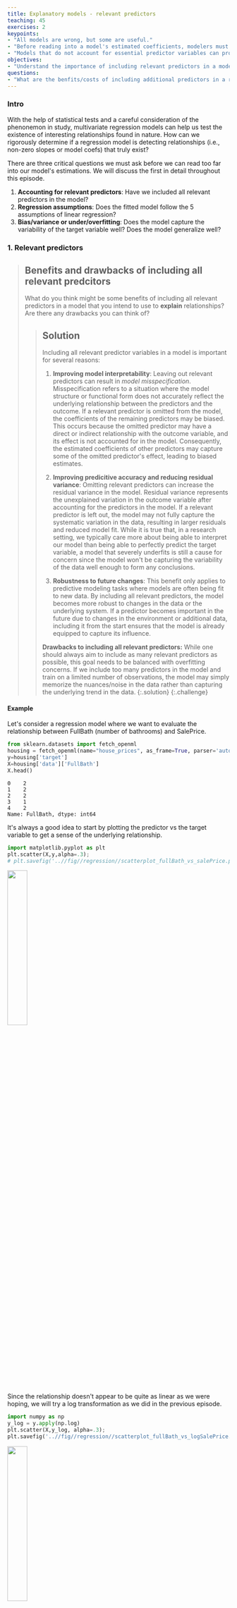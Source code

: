 ```yaml
---
title: Explanatory models - relevant predictors
teaching: 45
exercises: 2
keypoints:
- "All models are wrong, but some are useful."
- "Before reading into a model's estimated coefficients, modelers must take care to account for essential predictor variables"
- "Models that do not account for essential predictor variables can produce distorted pictures of reality due to omitted variable bias and confounding effects."
objectives:
- "Understand the importance of including relevant predictors in a model."
questions:
- "What are the benfits/costs of including additional predictors in a regression model?"
---
```


### Intro
With the help of statistical tests and a careful consideration of the phenonemon in study, multivariate regression models can help us test the existence of interesting relationships found in nature. How can we rigorously determine if a regression model is detecting relationships (i.e., non-zero slopes or model coefs) that truly exist?

There are three critical questions we must ask before we can read too far into our model's estimations. We will discuss the first in detail throughout this episode.
1. **Accounting for relevant predictors**: Have we included all relevant predictors in the model?
2. **Regression assumptions**: Does the fitted model follow the 5 assumptions of linear regression?
3. **Bias/variance or under/overfitting**: Does the model capture the variability of the target variable well? Does the model generalize well?

### 1. Relevant predictors

> ## Benefits and drawbacks of including all relevant predcitors
> What do you think might be some benefits of including all relevant predictors in a model that you intend to use to **explain** relationships? Are there any drawbacks you can think of?
> > ## Solution
> >
> > Including all relevant predictor variables in a model is important for several reasons:
> > 
> > 1. **Improving model interpretability**: Leaving out relevant predictors can result in *model misspecification*. Misspecification refers to a situation where the model structure or functional form does not accurately reflect the underlying relationship between the predictors and the outcome. If a relevant predictor is omitted from the model, the coefficients of the remaining predictors may be biased. This occurs because the omitted predictor may have a direct or indirect relationship with the outcome variable, and its effect is not accounted for in the model. Consequently, the estimated coefficients of other predictors may capture some of the omitted predictor's effect, leading to biased estimates.
> > 
> > 2. **Improving predicitive accuracy and reducing residual variance**: Omitting relevant predictors can increase the residual variance in the model. Residual variance represents the unexplained variation in the outcome variable after accounting for the predictors in the model. If a relevant predictor is left out, the model may not fully capture the systematic variation in the data, resulting in larger residuals and reduced model fit. While it is true that, in a research setting, we typically care more about being able to interpret our model than being able to perfectly predict the target variable, a model that severely underfits is still a cause for concern since the model won't be capturing the variability of the data well enough to form any conclusions.
> > 
> > 3. **Robustness to future changes**: This benefit only applies to predictive modeling tasks where models are often being fit to new data. By including all relevant predictors, the model becomes more robust to changes in the data or the underlying system. If a predictor becomes important in the future due to changes in the environment or additional data, including it from the start ensures that the model is already equipped to capture its influence.
> > 
> > **Drawbacks to including all relevant predictors:** While one should always aim to include as many relevant predictors as possible, this goal needs to be balanced with overfitting concerns. If we include too many predictors in the model and train on a limited number of observations, the model may simply memorize the nuances/noise in the data rather than capturing the underlying trend in the data.
> {:.solution}
{:.challenge}


#### Example
Let's consider a regression model where we want to evaluate the relationship between FullBath (number of bathrooms) and SalePrice.


```python
from sklearn.datasets import fetch_openml
housing = fetch_openml(name="house_prices", as_frame=True, parser='auto') #
y=housing['target']
X=housing['data']['FullBath']
X.head()
```




    0    2
    1    2
    2    2
    3    1
    4    2
    Name: FullBath, dtype: int64



It's always a good idea to start by plotting the predictor vs the target variable to get a sense of the underlying relationship.


```python
import matplotlib.pyplot as plt
plt.scatter(X,y,alpha=.3);
# plt.savefig('..//fig//regression//scatterplot_fullBath_vs_salePrice.png', bbox_inches='tight', dpi=300, facecolor='white');
```







<img src="../fig/regression/scatterplot_fullBath_vs_salePrice.png"  align="center" width="30%" height="30%">

Since the relationship doesn't appear to be quite as linear as we were hoping, we will try a log transformation as we did in the previous episode.


```python
import numpy as np
y_log = y.apply(np.log)
plt.scatter(X,y_log, alpha=.3);
plt.savefig('..//fig//regression//scatterplot_fullBath_vs_logSalePrice.png', bbox_inches='tight', dpi=300, facecolor='white');
```







<img src="../fig/regression/scatterplot_fullBath_vs_logSalePrice.png"  align="center" width="30%" height="30%">

The log transform improves the linear relationship substantially! Next, we will import the statsmodels package which is an R-style modeling package that has some convenient functions for rigorously testing and running stats on linear models.

We'll compare the coefficients estimated from this model to an additional univariate model. To make this comparison more straightforward, we will z-score the predictor. If you don't standardize the scale of all predictors, the coefficient size will be a function of the scale of each specific predictor.


```python
X = (X - X.mean())/X.std()
X.head()
```




    0    0.789470
    1    0.789470
    2    0.789470
    3   -1.025689
    4    0.789470
    Name: FullBath, dtype: float64




```python
import statsmodels.api as sm

# Add a constant column to the predictor variables dataframe
X = sm.add_constant(X)

# Fit the multivariate regression model
model = sm.OLS(y_log, X)
results = model.fit()
print(results.params)
```

    const       12.024051
    FullBath     0.237582
    dtype: float64


The model coefficient estimated for the "FullBath" predictor is 0.24. Recall that we fit this model to a log scaled version of the SalePrice. In other words, increasing the FullBath predictor by 1 standard deviation increases the log(SalePrice) by 0.24. While this explanation is completely valid, it is often useful to interpret the coefficient in terms of the original scale of the target variable.

##### Transforming the coefficient to the original scale of the data.
Exponentiate the coefficient to reverse the log transformation. This gives the multiplicative factor for every one-unit increase in the independent variable. In our model (run code below), for every standard devation increase in the predictor, our target variable increases by a factor of about 1.27, or 27%. Recall that multiplying a number by 1.27 is the same as increasing the number by 27%. Likewise, multiplying a number by, say 0.3, is the same as decreasing the number by 1 – 0.3 = 0.7, or 70%.

<!-- The model coefficient estimated for the "FullBath" predictor is 0.43. Recall that we fit this model to a log scaled version of the SalePrice. In other words, adding an extra bath increases the log(SalePrice) by 0.43. While this explanation is completely valid, it is often useful to interpret the coefficient in terms of the original scale of the target variable.

##### Transforming the coefficient to the original scale of the data.
Exponentiate the coefficient to reverse the log transformation. This gives the multiplicative factor for every one-unit increase in the independent variable. In our model (run code below), for every one-unit increase in the predictor, our target variable increases by a factor of about 1.54, or 54%. Recall that multiplying a number by 1.54 is the same as increasing the number by 54%. Likewise, multiplying a number by, say 0.3, is the same as decreasing the number by 1 – 0.3 = 0.7, or 70%. -->


```python
np.exp(results.params[1]) # First param is the estimated coef for the y-intercept / "const". The second param is the estimated coef for FullBath.
```




    1.2681792421553824



When transformed to the original data scale, this coefficient tells us that increasing bathroom count by 1 standard deviation increases the sale price, on average, by 27%. While bathrooms are a very hot commodity to find in a house, they likely don't deserve this much credit. Let's do some further digging by comparing another predictor which likely has a large impact on SalePrice — the total square footage of the house (excluding the basement).


```python
X=housing['data']['GrLivArea']
plt.scatter(X, y_log);
```







As before,, we will z-score the predictor. This is a critical step when comparing coefficient estimates since the estimates are a function of the scale of the predictor.


```python
X = (X - X.mean())/X.std()
X.head()
```




    0    0.370207
    1   -0.482347
    2    0.514836
    3    0.383528
    4    1.298881
    Name: GrLivArea, dtype: float64



Fit the model.


```python
# Add a constant column to the predictor variables dataframe
X = sm.add_constant(X)
print(X.head())
# Fit the multivariate regression model
model = sm.OLS(y_log, X)
results = model.fit()
results.params
```

       const  GrLivArea
    0    1.0   0.370207
    1    1.0  -0.482347
    2    1.0   0.514836
    3    1.0   0.383528
    4    1.0   1.298881





    const        12.024051
    GrLivArea     0.279986
    dtype: float64




```python
np.exp(results.params[1]) # First param is the estimated coef for the y-intercept / "const". The second param is the estimated coef for FullBath.
```




    1.3231118984358705



For every one standard devation increase in the predictor (GrLivArea), our target variable (SalePrice) increases by a factor of about 1.32, or 32%.

Let's compare our findings with a multivariate regression model that includes both predictors.


```python
predictors = ['GrLivArea', 'FullBath']
X=housing['data'][predictors]
X.head()
```




<div>
<style scoped>
    .dataframe tbody tr th:only-of-type {
        vertical-align: middle;
    }

    .dataframe tbody tr th {
        vertical-align: top;
    }

    .dataframe thead th {
        text-align: right;
    }
</style>
<table border="1" class="dataframe">
  <thead>
    <tr style="text-align: right;">
      <th></th>
      <th>GrLivArea</th>
      <th>FullBath</th>
    </tr>
  </thead>
  <tbody>
    <tr>
      <th>0</th>
      <td>1710</td>
      <td>2</td>
    </tr>
    <tr>
      <th>1</th>
      <td>1262</td>
      <td>2</td>
    </tr>
    <tr>
      <th>2</th>
      <td>1786</td>
      <td>2</td>
    </tr>
    <tr>
      <th>3</th>
      <td>1717</td>
      <td>1</td>
    </tr>
    <tr>
      <th>4</th>
      <td>2198</td>
      <td>2</td>
    </tr>
  </tbody>
</table>
</div>



##### Standardization
when working with multiple predictors, it's essential to zscore all predictors so that you can compare coefficient estimates across predictors. If you don't standardize the scale of all predictors, the coefficient size will be a function of the scale of each specific predictor.



```python
X = (X - X.mean())/X.std()
X.head()
```




<div>
<style scoped>
    .dataframe tbody tr th:only-of-type {
        vertical-align: middle;
    }

    .dataframe tbody tr th {
        vertical-align: top;
    }

    .dataframe thead th {
        text-align: right;
    }
</style>
<table border="1" class="dataframe">
  <thead>
    <tr style="text-align: right;">
      <th></th>
      <th>GrLivArea</th>
      <th>FullBath</th>
    </tr>
  </thead>
  <tbody>
    <tr>
      <th>0</th>
      <td>0.370207</td>
      <td>0.789470</td>
    </tr>
    <tr>
      <th>1</th>
      <td>-0.482347</td>
      <td>0.789470</td>
    </tr>
    <tr>
      <th>2</th>
      <td>0.514836</td>
      <td>0.789470</td>
    </tr>
    <tr>
      <th>3</th>
      <td>0.383528</td>
      <td>-1.025689</td>
    </tr>
    <tr>
      <th>4</th>
      <td>1.298881</td>
      <td>0.789470</td>
    </tr>
  </tbody>
</table>
</div>



Add constant for modeling y-intercept


```python
# Fit the multivariate regression model
X = sm.add_constant(X)
X.head()
```




<div>
<style scoped>
    .dataframe tbody tr th:only-of-type {
        vertical-align: middle;
    }

    .dataframe tbody tr th {
        vertical-align: top;
    }

    .dataframe thead th {
        text-align: right;
    }
</style>
<table border="1" class="dataframe">
  <thead>
    <tr style="text-align: right;">
      <th></th>
      <th>const</th>
      <th>GrLivArea</th>
      <th>FullBath</th>
    </tr>
  </thead>
  <tbody>
    <tr>
      <th>0</th>
      <td>1.0</td>
      <td>0.370207</td>
      <td>0.789470</td>
    </tr>
    <tr>
      <th>1</th>
      <td>1.0</td>
      <td>-0.482347</td>
      <td>0.789470</td>
    </tr>
    <tr>
      <th>2</th>
      <td>1.0</td>
      <td>0.514836</td>
      <td>0.789470</td>
    </tr>
    <tr>
      <th>3</th>
      <td>1.0</td>
      <td>0.383528</td>
      <td>-1.025689</td>
    </tr>
    <tr>
      <th>4</th>
      <td>1.0</td>
      <td>1.298881</td>
      <td>0.789470</td>
    </tr>
  </tbody>
</table>
</div>




```python
model = sm.OLS(y_log, X)
results = model.fit()
print(results.params)

```

    const        12.024051
    GrLivArea     0.216067
    FullBath      0.101457
    dtype: float64


Let's convert these measures to the original scale of the target variable as we did before.


```python
print('GrLivArea:', np.exp(.216))
print('FullBath:', np.exp(.101))
```

    GrLivArea: 1.2411023790006717
    FullBath: 1.1062766417634236

test

> ## Comparing results
> 1. Convert the coefficients to the original scale of the target variable as we did earlier in this episode. How much does SalePrice increase with a 1 standard deviation increase in each predictor?
> 2. How do these estimates compare to the univariate model estimates? Is there any difference? If so, what might be the cause?
> > ## Solution
> >
> > 
> > 
> > 
> > Including all relevant predictor variables in a model is important for several reasons:
> > 
> > 1. **Improving model interpretability**: Leaving out relevant predictors can result in *model misspecification*. Misspecification refers to a situation where the model structure or functional form does not accurately reflect the underlying relationship between the predictors and the outcome. If a relevant predictor is omitted from the model, the coefficients of the remaining predictors may be biased. This occurs because the omitted predictor may have a direct or indirect relationship with the outcome variable, and its effect is not accounted for in the model. Consequently, the estimated coefficients of other predictors may capture some of the omitted predictor's effect, leading to biased estimates.
> > 
> > 2. **Improving predicitive accuracy and reducing residual variance**: Omitting relevant predictors can increase the residual variance in the model. Residual variance represents the unexplained variation in the outcome variable after accounting for the predictors in the model. If a relevant predictor is left out, the model may not fully capture the systematic variation in the data, resulting in larger residuals and reduced model fit. While it is true that, in a research setting, we typically care more about being able to interpret our model than being able to perfectly predict the target variable, a model that severely underfits is still a cause for concern since the model won't be capturing the variability of the data well enough to form any conclusions.
> > 
> > 3. **Robustness to future changes**: This benefit only applies to predictive modeling tasks where models are often being fit to new data. By including all relevant predictors, the model becomes more robust to changes in the data or the underlying system. If a predictor becomes important in the future due to changes in the environment or additional data, including it from the start ensures that the model is already equipped to capture its influence.
> > 
> > **Drawbacks to including all relevant predictors:** While one should always aim to include as many relevant predictors as possible, this goal needs to be balanced with overfitting concerns. If we include too many predictors in the model and train on a limited number of observations, the model may simply memorize the nuances/noise in the data rather than capturing the underlying trend in the data.
> {:.solution}
{:.challenge}


Without the "Number of Bedrooms" predictor, the model will fail to capture the effect of the number of bedrooms on the house price. This can result in biased coefficient estimates for the remaining predictor, "Square Footage."

In reality, the number of bedrooms has a positive relationship with the house price, as houses with more bedrooms tend to be larger and more desirable. However, since we omitted the "Number of Bedrooms" predictor, the model mistakenly attributes the effect of the number of bedrooms to the "Square Footage" predictor.

As a result, the coefficient estimate for "Square Footage" might be inflated. The model might incorrectly assign a higher coefficient to "Square Footage" to compensate for the omitted effect of the number of bedrooms. This bias arises because the model fails to account for the contribution of the "Number of Bedrooms" predictor, which is relevant and correlated with the outcome variable.

By leaving out the relevant predictor, we introduce bias into the coefficient estimates of the remaining predictors, leading to inaccurate and misleading interpretations of their effects on the outcome variable.

In the multivariate model, we


```python
from statsmodels.stats.outliers_influence import variance_inflation_factor
import pandas as pd
# Calculate VIF for each predictor in X
vif = pd.DataFrame()
vif["Variable"] = X.columns
vif["VIF"] = [variance_inflation_factor(X.values, i) for i in range(X.shape[1])]

# Display the VIF values
print(vif)
```

        Variable      VIF
    0  GrLivArea  1.65814
    1   FullBath  1.65814



```python
plt.hist(X['BedroomAbvGr'])
```




    (array([  6.,  50., 358., 804.,   0., 213.,  21.,   7.,   0.,   1.]),
     array([-3.51374786, -2.53308896, -1.55243006, -0.57177116,  0.40888774,
             1.38954664,  2.37020555,  3.35086445,  4.33152335,  5.31218225,
             6.29284115]),
     <BarContainer object of 10 artists>)









### Regression assumptions and hypothesis testing
What does it mean to be statistically signficiant? It means that an observed relationship is unlikely (< 5% chance if p=.005) to occur due to chance alone.

To run statistics on a regression model, we start with two hypotheses — one null and one alternative.
* $H_0$ (Null hypothesis): $m$ = 0 (i.e., slope is flat)
* $H_A$ (Alternative hypothesis): $m \neq 0$ (i.e.., slope is not completely flat)

In other words, we are testing to see if a predictor has a consistent effect on some target variable. We are NOT testing the magnitidute of the effect; simply whether or not an observed effect is due to chance or not. In statistics, we start with the null hypothesis as our default and review evidence (the fitted model and its estimated parameters and error measurement) to see if the observed data suggests that the null hypothesis should be rejected.

#### Linear regression assumptions
The assumptions of regression (mostly) need to be met before rejecting the null hypothesis because violating these assumptions can lead to biased and unreliable parameter estimates, incorrect standard errors, and misleading hypothesis test results. Failing to meet the assumptions can compromise the validity and interpretability of the regression model. When testing multivariate models for signficant coefficients, the following assumpitons should be met to assure validty of results.
1. **Linearity**: There is a linear relation between Y and X
2. **Normality**: The error terms (residuals) are normally distributed
3. **Homoscedasticity**: The variance of the error terms is constant over all X values (homoscedasticity)
4. **Independence**: The error terms are independent
5. **Limited multicollinearity**: This assumption applies to multivariate regression models but is not relevant in univariate regression since there is only one predictor variable. Multicollinearity refers to the presence of high correlation or linear dependence among the predictor variables in a regression model. It indicates that there is a strong linear relationship between two or more predictor variables. Multicollinearity can make it challenging to isolate the individual effects of predictors and can lead to unstable and unreliable coefficient estimates. It primarily focuses on the relationships among the predictors themselves.

#### Testing procedure
The procedure for testing whether predictor(s) have a statistically significant effect on a target variable in a regression model typically involves the following steps:

1. Formulate the null hypothesis (H₀) and alternative hypothesis (H₁) for the test. The null hypothesis typically states that the predictor has no effect on the response variable (coef=0), while the alternative hypothesis suggests that there is a significant effect (coef!=0).

2. If using multiple predictors, check for multicollinearity. This can be an especially pervasive

3. Check linearity assumption for all predictors

4. Fit the regression model: Use the appropriate regression method (e.g., ordinary least squares, logistic regression) to fit the regression model to your data. Obtain the estimated coefficients for each predictor, along with their standard errors.

5. Evaluate normality of errors

6. Calculate the test statistic: Calculate the test statistic based on the estimated coefficient and its standard error. The test statistic depends on the specific regression model and hypothesis being tested. Common test statistics include t-statistic, z-statistic, or F-statistic.

6. Determine the critical value: Determine the critical value or significance level (α) at which you want to test the hypothesis. The significance level typically ranges from 0.01 to 0.05, depending on the desired level of confidence.

7. Compare the test statistic and critical value: Compare the calculated test statistic with the critical value. If the test statistic falls within the critical region (i.e., the calculated p-value is less than the significance level), you reject the null hypothesis and conclude that the predictor is statistically significant. If the test statistic does not fall within the critical region, you fail to reject the null hypothesis, indicating that the predictor is not statistically significant.

8. Interpret the results: Based on the conclusion from the hypothesis test, interpret the significance of the predictor. If the predictor is deemed statistically significant, it suggests that there is evidence of a relationship between the predictor and the response variable. If the predictor is not statistically significant, it implies that there is no significant evidence of an effect.

It's important to note that significance tests provide statistical evidence for or against the null hypothesis, but they should be interpreted alongside other factors such as effect size, practical significance, and the context of the problem being studied. Additionally, it's crucial to consider the assumptions and limitations of the regression model and the underlying data when interpreting the model.

### 0. Load and prep data
For this episode, we'll explore the impact of adding additional preditors to our model, as well as how to rigorously evaluate the statistics of the model.


```python
from sklearn.datasets import fetch_openml
housing = fetch_openml(name="house_prices", as_frame=True) #
```

Let's assume we only have additional variable recorded in this dataset — sale condition. What values can the sale condition variable take?


```python
y=housing['target']
new_predictor = 'SaleCondition'#'SaleType'#'Heating' #  SaleCondition
predictors = ['OverallQual', new_predictor]#'YrSold']#, 'GrLivArea', 'GarageCars', 'GarageArea', 'TotalBsmtSF']
X=housing['data'][predictors]
print(type(X))
print(type(y))
X.head()
# X[new_predictor].unique()
```

Below code is a quick fix that would take care of issue of violating assumption of normality. However, I think with how small we deviate from normality, better to just leave it in as a more realistic example. Normality assumption is not quite as strict as some others (e.g., multicollinearity).


```python
# # Calculate the lower and upper thresholds based on percentiles
# lower_threshold = y.quantile(0.05)  # 5th percentile
# upper_threshold = y.quantile(0.95)  # 95th percentile

# # Filter the DataFrame and Series based on the thresholds
# X = X.loc[(y >= lower_threshold) & (y <= upper_threshold), ]
# y = y[(y >= lower_threshold) & (y <= upper_threshold)]
```


```python
with open('Ames_data_readme.txt', 'w') as f:
    f.write(housing.DESCR)
```

SaleCondition: Condition of sale

       Normal	Normal Sale
       Abnorml	Abnormal Sale -  trade, foreclosure, short sale
       AdjLand	Adjoining Land Purchase
       Alloca	Allocation - two linked properties with separate deeds, typically condo with a garage unit
       Family	Sale between family members
       Partial	Home was not completed when last assessed (associated with New Homes)
Heating: Type of heating

       Floor	Floor Furnace
       GasA	Gas forced warm air furnace
       GasW	Gas hot water or steam heat
       Grav	Gravity furnace
       OthW	Hot water or steam heat other than gas
       Wall	Wall furnace

#### Encode categorical data as multiple binary predictors


```python
import pandas as pd
# one-hot encoding
# Get one hot encoding of columns B
one_hot = pd.get_dummies(X[new_predictor])
one_hot.head()
```


```python
one_hot.sum()
```


```python
# Drop column SaleCondition as it is now encoded
X = X.drop(new_predictor,axis = 1)
# Join the encoded df
X = X.join(one_hot)
X.head()
```

### 1. Specify hypotheses
We begin by formulating the null hypothesis (H₀) and alternative hypothesis (H₁) for each predictor we intend to include in the model. The null hypothesis states that the predictor has no effect on the response variable, while the alternative hypothesis suggests that there is a significant effect. Before we can reject the null hypothesis, we must make sure to satisfy all multivariate regression assumptions to ensure reliable and valid inference.

### 2. Check for multicollinearity

"Multicollinearity creates a problem in the multiple regression model because the inputs are all influencing each other. Therefore, they are not actually independent, and it is difficult to test how much the combination of the independent variables affects the dependent variable, or outcome, within the regression model.

While multicollinearity does not reduce a model's overall predictive power, it can produce estimates of the regression coefficients that are not statistically significant. In a sense, it can be thought of as a kind of double-counting in the model.

In statistical terms, a multiple regression model where there is high multicollinearity will make it more difficult to estimate the relationship between each of the independent variables and the dependent variable. In other words, when two or more independent variables are closely related or measure almost the same thing, then the underlying effect that they measure is being accounted for twice (or more) across the variables. When the independent variables are closely-related, it becomes difficult to say which variable is influencing the dependent variables."

TODO: About VIF score and why you want values lower than 10


```python
from statsmodels.stats.outliers_influence import variance_inflation_factor

# Calculate VIF for each predictor in X
vif = pd.DataFrame()
vif["Variable"] = X.columns
vif["VIF"] = [variance_inflation_factor(X.values, i) for i in range(X.shape[1])]

# Display the VIF values
print(vif)
```

It looks like one of the predictors, "Normal", has a high VIF score. We can further investigate this score by creating a plot of the correlation matrix of all predictors.


```python
import pandas as pd
import seaborn as sns
import matplotlib.pyplot as plt
from helper_functions import plot_corr_matrix

# Calculate correlation matrix
corr_matrix = X.corr()
plot_corr_matrix(corr_matrix)

```

SaleCondition: Condition of sale

       Normal	Normal Sale
       Abnorml	Abnormal Sale -  trade, foreclosure, short sale
       AdjLand	Adjoining Land Purchase
       Alloca	Allocation - two linked properties with separate deeds, typically condo with a garage unit
       Family	Sale between family members
       Partial	Home was not completed when last assessed (associated with New Homes)

The Normal variable appears to be highly negatively correlated with both Partial and Abnormal. In fact, Normal has a considerable amount of negative corrleation with all predictors. If we think about our predictors holistically, it appears we have several categories describing somewhat rarer sale conditions, and then a more common/default "normal" condition. Regardless of the value or "Normal", if all other predictors are set to 0, that is a very good indication that it was a "Normal" sale. Since "Normal" tends to negate the remaining predictors presense, it makes sense to remove it form the list of predictors and only consider the manner in which the sale was unusal.




```python
X = X.drop('Normal',axis = 1)

```

After dropping the problematic variable with multicollinearity, we can recalculate VIF for each predictor in X



```python
vif = pd.DataFrame()
vif["Variable"] = X.columns
vif["VIF"] = [variance_inflation_factor(X.values, i) for i in range(X.shape[1])]

# Display the VIF values
print(vif)

# Calculate correlation matrix
corr_matrix = X.corr()
plot_corr_matrix(corr_matrix)
```

### 3. Check linearity assumption
How can we test if a linear model is appropriate for this data? A good method to start with is to simply plot scatterplots between each predictor variable and the target variable

#### Why do we care?
As discussed in the previous episode, the predictions will be inaccurate because our model is underfitting (i.e., not adquately capturing the variance of the data since you can't effectively draw a line through nonlinear data). In addition to having a fatal impact on predictive power, violations of linearity can affect the validity of hypothesis tests on the regression coefficients. The p-values associated with the coefficients may not accurately reflect the statistical significance, potentially leading to erroneous conclusions. For example, if nonlinearity is present, the p-values may be underestimated, making some predictors appear statistically significant when they are not or vice versa.

Violations of the linearity assumption can also impact other assumptions in statistical tests. For example, violations of linearity may be associated with heteroscedasticity (unequal variances) or autocorrelation (dependence between residuals), which violate assumptions of independence and constant variance in regression models. This can affect the reliability and validity of other statistical tests or model diagnostics.

#### How to remedy
To fix this problem, you can...

1. Apply nonlinear transformations (e.g., log transform)
2. Try adding additional variables to help capture the relationship between the predictors and the label.
3. Add polynomial terms to some of the predictors (i.e., polynomial regression)


If none of those approaches work, you can also consider nonlinear models if you have a sufficiently large dataset (learning nonlinear relationships requires lots of data).

Recall that we observed a nonlinear trend between OverallQual and SalePrice in the previous episode, but log transforming SalePrice fixed this issue. Let's see if the remaining predicotrs have a linear trend with log(SalePrice).


```python
import matplotlib.pyplot as plt
# Number of predictor variables (change as per your dataframe)
num_predictors = X.shape[1]
import numpy as np
y_log = y.apply(np.log)

# Create subplots for scatterplots
fig, axes = plt.subplots(nrows=num_predictors, ncols=1, figsize=(5, 3*num_predictors))
fig.subplots_adjust(hspace=0.5)

# Iterate over predictor variables and create scatterplots
for i, predictor in enumerate(X.columns):
    ax = axes[i]
    ax.scatter(X[predictor], y_log, alpha=.03)
    ax.set_xlabel(predictor)
    ax.set_ylabel('Target Variable')
    ax.set_title(f'Scatterplot of {predictor} vs Target Variable')

# Show the scatterplots
plt.tight_layout()
plt.show()
```

It can be challenging to evaluate linearity when looking at binary predictors since binary predictors are inherently nonlinear. What we're looking for in these plots is a change in the mean sale price when each predictor's value changes from 0 to 1. It looks like the Partial variable a clear linear trend. The remaining variables may have a mild linear impact on saleprice, but it is difficult to tell by these scatterplots alone. We will see later how we can more rigorously evaluate the liearity assumption after fitting our regression model.

#### Train/test split
Discuss why stats should be evaluated on test set error.


```python
# TODO: Train/test split
```

### 4. Fit the model


```python
import statsmodels.api as sm

# Add a constant column to the predictor variables dataframe
X = sm.add_constant(X)

# Fit the multivariate regression model
model = sm.OLS(y_log, X)
results = model.fit()


```


```python
X.head()
```


```python
# Generate predictions
predictions = results.predict(X)

# Print the predictions
print(predictions)
plt.scatter(y_log,predictions)
ax = plt.gca()
ax.set_aspect('equal')
ax.xlabel('true')
ax.ylabel('predicted')

# ax1.axis('equal')

ax.plot([0, 1], [0, 1], transform=ax.transAxes)
```

### 5. Evaluate normality of residuals assumption
In general, the violation of the assumption of normality of errors in a linear regression model does not automatically invalidate the ability to reject the null hypothesis. While the assumption of normality of errors is important for making valid statistical inferences and obtaining accurate p-values, violations of this assumption do not necessarily invalidate the estimated coefficients or render them meaningless. In some cases, even with departures from normality, the coefficient estimates can still be consistent and unbiased. However, it's important to interpret the results with caution and consider the potential impact of the violation on the reliability of the estimates.

If the normality assumption is significantly violated and it is crucial to rely on accurate p-values or confidence intervals, you may consider alternative statistical methods that are more robust to violations of normality. These methods include robust regression techniques or bootstrapping, which can provide valid inference even in the presence of non-normal errors.

It's also worth noting that the violation of the normality assumption can be assessed visually through diagnostic plots, such as QQ-plots or histograms of residuals, to get a sense of the departure from normality and understand the potential impact on the analysis.

In summary, while violations of the assumption of normality can impact the interpretation and reliability of the results, they do not necessarily invalidate the ability to reject the null hypothesis. It is important to carefully consider the specific context, magnitude of violations, and potential alternative methods that may be more appropriate for your analysis.

To test this assumption, we can create a **quantile-quantile plot (QQ-plot)** of the model residuals. Quantiles — often referred to as percentiles — indicate values in your data below which a certain proportion of the data falls. For instance, if data comes from a classical bell-curve Normal distrubtion with a mean of 0 and a standard deviation of 1, the 0.5 quantile, or 50th percentile, is 0 (half the data falls above 0, half below zero). The 90th percentile would lie right around @[INSERT_NUMBER]

@[INSERT_IMAGE_OF_NORMAL_DIST_WITH_QUANTILES_MARKED]


```python
import statsmodels.graphics.gofplots as smg

# Extract the residuals
residuals = results.resid
print(np.median(residuals))
plt.hist(residuals);
plt.xlabel('Bin Values');
plt.ylabel('Bin Counts');
```

    0.0016591071809379798









```python
# To quantitatively assess a distribution's skewness, we can use pandas' skew() function
residuals.skew()
```




    -0.17041448711114435



· If the skewness is between -0.5 and 0.5, the data are fairly symmetrical

· If the skewness is between -1 and — 0.5 or between 0.5 and 1, the data are moderately skewed

· If the skewness is less than -1 or greater than 1, the data are highly skewed


```python
# Plot the QQ-plot of residuals
smg.qqplot(residuals, line='s')

# Add labels and title
plt.xlabel('Theoretical Quantiles')
plt.ylabel('Sample Quantiles')
plt.title('QQ-Plot of Residuals')

# Shapiro-Wilk test for normality
from scipy import stats
shapiro_stat, shapiro_p = stats.shapiro(residuals)
print(f"Shapiro-Wilk test: statistic={shapiro_stat:.4f}, p-value={shapiro_p:.10f}")

plt.show()
```

    Shapiro-Wilk test: statistic=0.9949, p-value=0.0002032356








#### Unpacking the QQ-plot
To construct a QQ-plot, the raw data is first sorted from smaller to larger values. Then, empirical quantiles can be assigned to each sample in the dataset. These measurements can then be compared to theoretical quantiles from a normal distribution. Oftentimes, QQ-plots show zscores rather than actual quantile values since zscores can be interpreted more easily.

**X-axis: Theoretical Quantiles**
This x-axis represents nothing but Z-values/Z-scores of standard normal distribution.
0.5 quantile corresponds to 50th percentile i.e. at 0 Z-score.
90th percentile is approximately 1.282.
0.25 quantile or 25th percentile means -0.67 Z-score.
0.75 quantile or 75th percentile represents 0.67 Z-score.

**Y-axis: Sample Quantiles**
The y-axis captures the true z-scores of each observed sample in our dataset. The observed z-score can be compared to the expected z-score based on a datapoint's position in an ordered dataset.

**Red diagonal line**
Data drawn from a normal distribution fall along the line y = x in the Q-Q plot.

**Common Diagnostics**
1. Right-skewed: If the data falls above the red line (where y=x) where x > 0, that means that you have a right skewed distrution (long tail on the right side of the distrubtion). A right-skewed distribution will have have higher than expected z-scores for data that is greater than the mean (zscore = 0).
2. Left-skewed: If the data falls below the red line (where y=x) where x < 0, that means that you have a left skewed distrution (long tail on the left side of the distrubtion). This causes the sample distribtuion to have lower (more negative) than expected z-scores for data that is greater than the mean (zscore = 0).
3. Long tails / tall peak: Combination of 1&2 above — points below the mean (zscore = 0) will fall below the red line, and points above the mean will fall above the red line

#### **Can adding additional predictor variables fix violations of the assumption of normality?**
Adding additional predictor variables to a regression model may or may not fix violations of the assumption of normality, depending on the underlying reasons for the violation. In some cases, including additional predictors can help improve the approximation of the normality assumption, but it is not a guaranteed solution.

The assumption of normality in linear regression pertains to the errors or residuals of the model rather than the predictor variables themselves. The errors are the differences between the observed target variable values and the predicted values from the regression model. Violations of normality in the errors can arise due to various factors, such as outliers, non-linear relationships, or heteroscedasticity.

Adding more predictor variables can potentially capture more of the variation in the target variable and reduce the influence of certain factors that might contribute to non-normality in the errors. For example, if a non-linear relationship between a predictor and the target variable is causing the violation, adding additional predictors that capture the non-linear patterns may help improve the normality assumption.

However, it is important to note that adding more predictors does not guarantee the resolution of normality violations. The appropriateness of additional predictors depends on the underlying relationship with the target variable and the specific nature of the violations. In some cases, alternative modeling approaches or transformations of variables may be more effective in addressing non-normality.

It is crucial to carefully assess the assumptions, diagnose the sources of violations, and consider appropriate remedies based on the specific context and data characteristics.

To better understand QQ-plots, we'll first generate some example data from a normal distribution


```python
np.random.seed(0) # set seed for reproducibility
normal_data = np.random.normal(loc=0, scale=1, size=10000) # mean of 0, std of 1, 50 samples
normal_data.shape

plt.hist(normal_data);
plt.xlabel('Bin Values');
plt.ylabel('Bin Counts');
```








```python
## create qq-plot
import statsmodels.api as sm
sm.qqplot(normal_data, line='s');

# Shapiro-Wilk test for normality
shapiro_stat, shapiro_p = stats.shapiro(normal_data)
print(f"Shapiro-Wilk test: statistic={shapiro_stat:.4f}, p-value={shapiro_p:.10f}")
```

    Shapiro-Wilk test: statistic=0.9998, p-value=0.7514184713


    C:\Users\Endemann\anaconda3\envs\highdim_workshop\Lib\site-packages\scipy\stats\_morestats.py:1816: UserWarning: p-value may not be accurate for N > 5000.
      warnings.warn("p-value may not be accurate for N > 5000.")








What happens if we decrease the sample size of our simulation? Let's try to generate a QQ-plot containing only 200 samples.


```python
np.random.seed(0) # set seed for reproducibility
normal_data = np.random.normal(loc=0, scale=1, size=200) # mean of 0, std of 1, len(samples) = number of observations used to train/fit model
normal_data.shape

## create qq-plot
import statsmodels.api as sm
sm.qqplot(normal_data, line='s');

# Shapiro-Wilk test for normality
shapiro_stat, shapiro_p = stats.shapiro(normal_data)
print(f"Shapiro-Wilk test: statistic={shapiro_stat:.4f}, p-value={shapiro_p:.10f}")
```

    Shapiro-Wilk test: statistic=0.9887, p-value=0.1128277779








Notice how the SW test nearly fails even though this data comes from a normal distrition. Testing normality can be a difficult task when data is very limited. What happens if we decrease the sample size of our simulation? Let's try to generate a QQ-plot containing the same number of samples used to train our model.


```python
np.random.seed(0) # set seed for reproducibility
normal_data = np.random.normal(loc=0, scale=1, size=len(residuals)) # mean of 0, std of 1, len(samples) = number of observations used to train/fit model
normal_data.shape

## create qq-plot
import statsmodels.api as sm
sm.qqplot(normal_data, line='s');

# Shapiro-Wilk test for normality
shapiro_stat, shapiro_p = stats.shapiro(normal_data)
print(f"Shapiro-Wilk test: statistic={shapiro_stat:.4f}, p-value={shapiro_p:.10f}")
```

    Shapiro-Wilk test: statistic=0.9992, p-value=0.7804323435








**Common Diagnostics**
1. Right-skewed: If the data falls above the red line (where y=x) where x > 0, that means that you have a right skewed distrution (long tail on the right side of the distrubtion). A right-skewed distribution will have have higher than expected z-scores for data that is greater than the mean (zscore = 0).
2. Left-skewed: If the data falls below the red line (where y=x) where x < 0, that means that you have a left skewed distrution (long tail on the left side of the distrubtion). This causes the sample distribtuion to have lower (more negative) than expected z-scores for data that is greater than the mean (zscore = 0).
3. Long tails / tall peak: Combination of 1&2 above — points below the mean (zscore = 0) will fall below the red line, and points above the mean will fall above the red line

Now that we understand QQ-plots better, let's try creating a QQ-plot of the model residuals.


```python
import statsmodels.api as sm

resid = y_pred_test_log - y_test_log
sm.qqplot(resid, line='s');
```








```python
plt.hist(resid)
```




    (array([  2.,   4.,  12.,  26.,  53., 138., 157.,  73.,  12.,   5.]),
     array([-1.30333711, -1.08048116, -0.85762522, -0.63476927, -0.41191333,
            -0.18905739,  0.03379856,  0.2566545 ,  0.47951045,  0.70236639,
             0.92522234]),
     <BarContainer object of 10 artists>)










```python
# Maybe include Shapiro-Wilk test of normality as well?
from scipy import stats
rng = np.random.default_rng()
# x = stats.norm.rvs(loc=5, scale=3, size=100, random_state=rng)
shapiro_test = stats.shapiro(resid)
shapiro_test
```




    ShapiroResult(statistic=0.9669366478919983, pvalue=5.923087798009874e-09)



violations of normality often arise either because (a) the distributions of the dependent and/or independent variables are themselves significantly non-normal, and/or (b) the linearity assumption is violated.

Neither the dependent nor independent variable needs to be normally distributed. In fact they can have all kinds of loopy distributions. The normality assumption applies to the distribution of the errors (Yi−Yˆi).

### 5. Calculate the test statistic
t-statistic: The t-statistic is typically used to test the statistical significance of individual coefficient estimates in the regression model. It measures the ratio of the estimated coefficient to its standard error. The t-test helps assess whether a specific predictor variable has a significant effect on the response variable while accounting for the uncertainty in the coefficient estimate.

P-values for t-statistics are calculated based on the t-distribution. The t-distribution is a probability distribution that is used when the population standard deviation is unknown and needs to be estimated from the sample.

To calculate the p-value for a t-statistic, you follow these general steps:

1. Formulate the null hypothesis (H0) and alternative hypothesis (H1) for the test you are conducting.

2. Calculate the t-statistic for the test using the formula:

3. t = (estimate - null_value) / standard_error, where "estimate" is the estimated coefficient or difference, "null_value" is the value specified under the null hypothesis (often 0), and "standard_error" is the standard error of the coefficient or difference estimate.

4. Determine the degrees of freedom (df) for the t-distribution. In simple linear regression, the degrees of freedom are typically n - 2, where n is the number of observations. In multivariate regression, the degrees of freedom depend on the number of predictors and the sample size.

5. Look up the p-value associated with the calculated t-value and degrees of freedom in the t-distribution table or use statistical software to calculate it. The p-value represents the probability of observing a t-value as extreme as, or more extreme than, the calculated value under the null hypothesis.

6. Compare the p-value to the predetermined significance level (commonly 0.05). If the p-value is less than the significance level, you reject the null hypothesis in favor of the alternative hypothesis. If the p-value is greater than or equal to the significance level, you fail to reject the null hypothesis.

By calculating the p-value for the t-statistic, you can assess the statistical significance of the coefficient estimate or the difference being tested. A lower p-value indicates stronger evidence against the null hypothesis and suggests a more significant relationship or effect.

#### The more manual route of calculating p-values...

In this code, after fitting the multivariate regression model and obtaining the coefficient estimates in the coefs Series and the standard errors in the std_errs Series, we calculate the t-values by dividing the coefficient estimates by the standard errors. The t-value represents the ratio of the estimated coefficient (or difference) to its standard error. It measures the number of standard errors by which the estimated coefficient differs from zero. The standard error reflects the precision of the estimated coefficient, and a larger t-value indicates a larger difference relative to the standard error.

Next, we use the t-values to calculate the two-sided p-values using the stats.t.sf function from the SciPy library. The np.abs(t_values) ensures that we consider the absolute values of the t-values to calculate the p-values for both positive and negative t-values. We multiply the resulting p-values by 2 to obtain the two-sided p-values. The p-value is the probability of observing a t-value as extreme as, or more extreme than, the one calculated, assuming the null hypothesis is true. By convention, if the p-value is smaller than a predetermined significance level (commonly 0.05), we reject the null hypothesis in favor of the alternative hypothesis, indicating that the coefficient is statistically significant.

Dividing the t-value by the standard error yields a test statistic that follows a t-distribution with degrees of freedom determined by the sample size and the complexity of the model. By looking up the p-value associated with the calculated test statistic in the t-distribution table or using statistical software, we can determine the probability of observing such an extreme or more extreme value. This probability is the p-value.

In summary, dividing the t-value by the standard error is a way to standardize the coefficient estimate and quantify its significance relative to its precision. The resulting test statistic follows a t-distribution, and by calculating the associated p-value, we can assess the statistical significance of the coefficient estimate and make inference about its relationship with the predictor variable.


```python
from scipy import stats

# Get the coefficient estimates and standard errors
coefs = results.params
std_errs = results.bse

# Calculate the t-values and p-values
t_values = coefs / std_errs
p_values = stats.t.sf(np.abs(t_values), df=results.df_resid) * 2
p_values
```




    array([0.00000000e+000, 3.04817753e-317, 6.46310958e-007, 3.00466819e-002,
           5.07432731e-001, 8.42504926e-002, 7.72268111e-005])



#### Quicker route


```python
# Get the p-values of the predictors
p_values = results.pvalues
coefficients = results.params

# Create a DataFrame to store the p-values
p_values_df = pd.DataFrame({'Predictor': p_values.index, 'P-value': p_values, 'Coefficient': coefficients})

# Add a column indicating if p-value < 0.005
p_values_df['Significant'] = p_values_df['P-value'] < 0.05

# Print the DataFrame
print("P-values of the predictors:")
print(p_values_df)
```

    P-values of the predictors:
                   Predictor        P-value  Coefficient  Significant
    const              const   0.000000e+00    10.638446         True
    OverallQual  OverallQual  3.048178e-317     0.227511         True
    Abnorml          Abnorml   6.463110e-07    -0.117879         True
    AdjLand          AdjLand   3.004668e-02    -0.246856         True
    Alloca            Alloca   5.074327e-01     0.043658        False
    Family            Family   8.425049e-02    -0.088357        False
    Partial          Partial   7.722681e-05     0.089044         True
